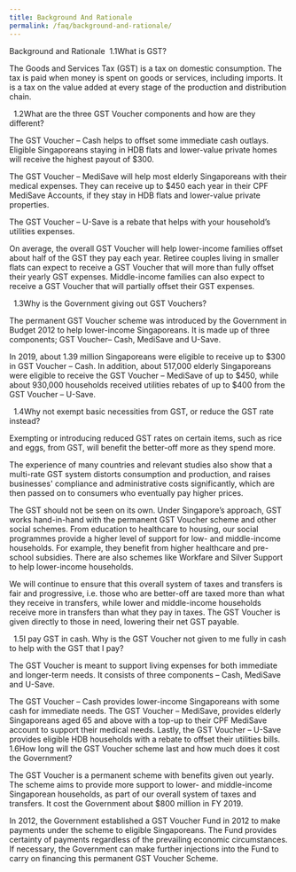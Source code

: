 ```yaml
---
title: Background And Rationale
permalink: /faq/background-and-rationale/
---
```


Background and Rationale​​
​​​​
​​1.1What is G​ST?
 
The Goods and Services Tax (GST) is a tax on domestic consumption. The tax is paid when money is spent on goods or services, including imports. It is a tax on the value added at every stage of the production and distribution chain.​​​​

​ ​
​​1.2What are the three GST Voucher components and h​ow are they different?
 
The GST Voucher – Cash helps to offset some immediate cash outlays. Eligible Singaporeans staying in HDB flats and lower-value private homes will receive the highest payout of $300.

The GST Voucher – MediSave will help most elderly Singaporeans with their medical expenses. They can receive up to $450 each year in their CPF MediSave Accounts, if they stay in HDB flats and lower-value private properties.

The GST Voucher – U-Save is a rebate that helps with your household’s utilities expenses.

On average, the overall GST Voucher will help lower-income families offset about half of the GST they pay each year. Retiree couples living in smaller flats can expect to receive a GST Voucher that will more than fully offset their yearly GST expenses. Middle-income families can also expect to receive a GST Voucher that will partially offset their GST expenses.

​ ​
​​1.3Why is the Government giving out GST Vouchers​?
 
The permanent GST Voucher scheme was introduced by the Government in Budget 2012 to help lower-income Singaporeans. It is made up of three components;​ GST Voucher​– Cash​, MediSave​ and U-Save​​.

In 2019, about 1.39 million Singaporeans were eligible to receive up to $300 in GST Voucher – Cash. In addition, about 517,000 elderly Singaporeans were eligible to receive the GST Voucher – MediSave of up to $450, while about 930,000 households received utilities rebates of up to $400 from the GST Voucher – U-Save.

​ ​
​​1.4Why not exempt basic necessities from GST, or reduce the GST rate instead?
 
Exempting or introducing reduced GST rates on certain items, such as rice and eggs, from GST, will benefit the better-off more as they spend more.

The experience of many countries and relevant studies also show that a multi-rate GST system distorts consumption and production, and raises businesses' compliance and administrative costs significantly, which are then passed on to consumers who eventually pay higher prices.

​The GST should not be seen on its own. Under Singapore’s approach, GST works hand-in-hand with the permanent GST Voucher scheme and other social schemes. From education to healthcare to housing, our social programmes provide a higher level of support for low- and middle-income households. For example, they benefit from higher healthcare and pre-school subsidies. There are also schemes like Workfare and Silver Support to help lower-income households.

We will continue to ensure that this overall system of taxes and transfers is fair and progressive, i.e. those who are better-off are taxed more than what they receive in transfers, while lower and middle-income households receive more in transfers than what they pay in taxes. The GST Voucher is given directly to those in need, lowering their net GST payable.

​ ​
​​1.5I pay GST in cash. Why is the GST Voucher not given to me fully in cash to help with the GST that I pay?
 
The GST Voucher is meant to support living expenses for both immediate and longer-term needs. It consists of three components – Cash, MediSave and U-Save​.

The GST Voucher – Cash provides lower-income Singaporeans with some cash for immediate needs. The GST Voucher – MediSave, provides elderly Singaporeans aged 65 and above with a top-up to their CPF MediSave account to support their medical needs. Lastly, the GST Voucher – U-Save provides eligible HDB households with a rebate to offset their utilities bills.
​ ​
​​1.6How long will the GST Voucher scheme last and how much does it cost the Government?

The GST Voucher is a permanent scheme with benefits given out yearly. The scheme aims to provide more support to lower- and middle-income Singaporean households, as part of our overall system of taxes and transfers. It cost the Government about $800 million in FY 2019.

In 2012, the Government established a GST Voucher Fund in 2012 to make payments under the scheme to eligible Singaporeans. The Fund provides certainty of payments regardless of the prevailing economic circumstances. If necessary, the Government can make further injections into the Fund to carry on financing this permanent GST Voucher Scheme.
